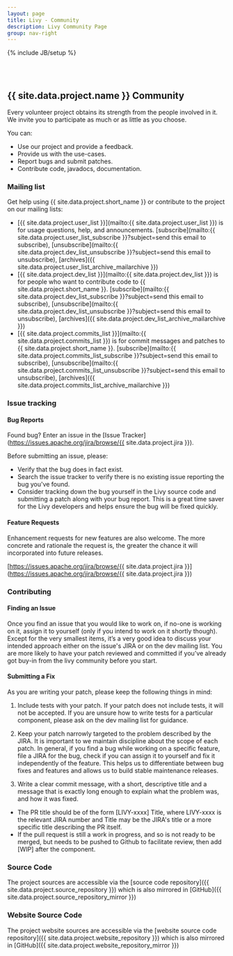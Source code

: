 ```yaml
---
layout: page
title: Livy - Community
description: Livy Community Page
group: nav-right
---
```

<!--
{% comment %}
Licensed to the Apache Software Foundation (ASF) under one or more
contributor license agreements.  See the NOTICE file distributed with
this work for additional information regarding copyright ownership.
The ASF licenses this file to you under the Apache License, Version 2.0
(the "License"); you may not use this file except in compliance with
the License.  You may obtain a copy of the License at

http://www.apache.org/licenses/LICENSE-2.0

Unless required by applicable law or agreed to in writing, software
distributed under the License is distributed on an "AS IS" BASIS,
WITHOUT WARRANTIES OR CONDITIONS OF ANY KIND, either express or implied.
See the License for the specific language governing permissions and
limitations under the License.
{% endcomment %}
-->

{% include JB/setup %}

<br/><br/>

## {{ site.data.project.name }} Community

Every volunteer project obtains its strength from the people involved in it. We invite you to participate as much or as little as you choose.

You can:

* Use our project and provide a feedback.
* Provide us with the use-cases.
* Report bugs and submit patches.
* Contribute code, javadocs, documentation.

### Mailing list

Get help using {{ site.data.project.short_name }} or contribute to the project on our mailing lists:

* [{{ site.data.project.user_list }}](mailto:{{ site.data.project.user_list }}) is for usage questions, help, and announcements. [subscribe](mailto:{{ site.data.project.user_list_subscribe }}?subject=send this email to subscribe),     [unsubscribe](mailto:{{ site.data.project.dev_list_unsubscribe }}?subject=send this email to unsubscribe), [archives]({{ site.data.project.user_list_archive_mailarchive }})
* [{{ site.data.project.dev_list }}](mailto:{{ site.data.project.dev_list }}) is for people who want to contribute code to {{ site.data.project.short_name }}. [subscribe](mailto:{{ site.data.project.dev_list_subscribe }}?subject=send this email to subscribe), [unsubscribe](mailto:{{ site.data.project.dev_list_unsubscribe }}?subject=send this email to unsubscribe), [archives]({{ site.data.project.dev_list_archive_mailarchive }})
* [{{ site.data.project.commits_list }}](mailto:{{ site.data.project.commits_list }}) is for commit messages and patches to {{ site.data.project.short_name }}. [subscribe](mailto:{{ site.data.project.commits_list_subscribe }}?subject=send this email to subscribe), [unsubscribe](mailto:{{ site.data.project.commits_list_unsubscribe }}?subject=send this email to unsubscribe), [archives]({{ site.data.project.commits_list_archive_mailarchive }})


### Issue tracking

#### Bug Reports

Found bug? Enter an issue in the [Issue Tracker](https://issues.apache.org/jira/browse/{{ site.data.project.jira }}).

Before submitting an issue, please:

* Verify that the bug does in fact exist.
* Search the issue tracker to verify there is no existing issue reporting the bug you've found.
* Consider tracking down the bug yourself in the Livy source code and submitting a patch along with your bug report. This is a great time saver for the Livy developers and helps ensure the bug will be fixed quickly.


#### Feature Requests

Enhancement requests for new features are also welcome. The more concrete and rationale the request is, the greater the chance it will incorporated into future releases.


  [https://issues.apache.org/jira/browse/{{ site.data.project.jira }}](https://issues.apache.org/jira/browse/{{ site.data.project.jira }})

### Contributing

#### Finding an Issue

Once you find an issue that you would like to work on, if no-one is working on it, assign it to yourself (only if you
intend to work on it shortly though). Except for the very smallest items, it’s a very good idea to discuss your intended
approach either on the issue's JIRA or on the dev mailing list. You are more likely to have your patch reviewed and
committed if you’ve already got buy-in from the livy community before you start.

#### Submitting a Fix

As you are writing your patch, please keep the following things in mind:

1. Include tests with your patch. If your patch does not include tests, it will not be accepted. If you are
unsure how to write tests for a particular component, please ask on the dev mailing list for guidance.

2. Keep your patch narrowly targeted to the problem described by the JIRA. It is important to we maintain
discipline about the scope of each patch. In general, if you find a bug while working on a specific feature, file a JIRA
for the bug, check if you can assign it to yourself and fix it independently of the feature. This helps us to
differentiate between bug fixes and features and allows us to build stable maintenance releases.

3. Write a clear commit message, with a short, descriptive title and a message that is exactly long
enough to explain what the problem was, and how it was fixed. 
  * The PR title should be of the form [LIVY-xxxx] Title, where LIVY-xxxx is the relevant JIRA number and Title may be
  the JIRA's title or a more specific title describing the PR itself.
  * If the pull request is still a work in progress, and so is not ready to be merged, but needs to be pushed to Github
  to facilitate review, then add [WIP] after the component.


### Source Code

The project sources are accessible via the [source code repository]({{ site.data.project.source_repository }}) which is also mirrored in [GitHub]({{ site.data.project.source_repository_mirror }})


### Website Source Code

The project website sources are accessible via the [website source code repository]({{ site.data.project.website_repository }}) which is also mirrored in [GitHub]({{ site.data.project.website_repository_mirror }})

